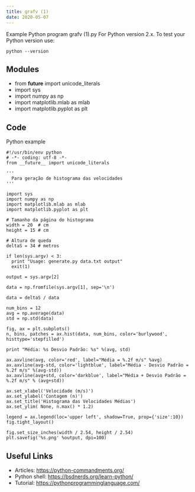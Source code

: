 ```yaml
---
title: grafv (1)
date: 2020-05-07
---
```

Example Python program grafv (1).py
For Python version 2.x.
To test your Python version use:

    python --version

## Modules

* from __future__ import unicode_literals
* import sys
* import numpy as np
* import matplotlib.mlab as mlab
* import matplotlib.pyplot as plt

## Code

Python example

    #!/usr/bin/env python
    # -*- coding: utf-8 -*-
    from __future__ import unicode_literals
    
    '''
      Para geração de histograma das velocidades
    '''
    
    import sys
    import numpy as np
    import matplotlib.mlab as mlab
    import matplotlib.pyplot as plt
    
    # Tamanho da página do histograma
    width = 20  # cm
    height = 15 # cm
    
    # Altura de queda
    deltaS = 34 # metros
    
    if len(sys.argv) < 3:
      print "Usage: generate.py data.txt output"
      exit(1)
    
    output = sys.argv[2]
    
    data = np.fromfile(sys.argv[1], sep='\n')
    
    data = deltaS / data
    
    num_bins = 12
    avg = np.average(data)
    std = np.std(data)
    
    fig, ax = plt.subplots()
    n, bins, patches = ax.hist(data, num_bins, color='burlywood', histtype='stepfilled')
    
    print "Média: %s Desvio Padrão: %s" %(avg, std)
    
    ax.axvline(avg, color='red', label="Média = %.2f m/s" %avg)
    ax.axvline(avg-std, color='lightblue', label="Média - Desvio Padrão = %.2f m/s" %(avg-std))
    ax.axvline(avg+std, color='darkblue', label="Média + Desvio Padrão = %.2f m/s" % (avg+std))
    
    ax.set_xlabel('Velocidade (m/s)')
    ax.set_ylabel('Contagem (n)')
    ax.set_title('Histograma das Velocidades Médias')
    ax.set_ylim( None, n.max() * 1.2)
    
    legend = ax.legend(loc='upper left', shadow=True, prop={'size':10})
    fig.tight_layout()
    
    fig.set_size_inches(width / 2.54, height / 2.54)
    plt.savefig('%s.png' %output, dpi=100)

## Useful Links

- Articles: https://python-commandments.org/
- Python shell: https://bsdnerds.org/learn-python/
- Tutorial: https://pythonprogramminglanguage.com/
